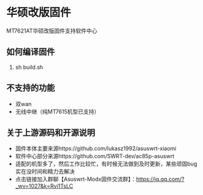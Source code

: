 # 华硕改版固件
MT7621AT华硕改版固件支持软件中心

## 如何编译固件
1. sh build.sh

## 不支持的功能
- 双wan
- 无线中继（纯MT7615机型已支持）

## 关于上游源码和开源说明
- 固件本体主要来源https://github.com/lukasz1992/asuswrt-xiaomi
- 软件中心部分来源https://github.com/SWRT-dev/ac85p-asuswrt
- 适配的机型多了，然后工作比较忙，有时候无法做到及时更新，某些顽固bug实在没时间和精力去解决
- 点击链接加入群聊【Asuswrt-Modx固件交流群】：https://jq.qq.com/?_wv=1027&k=Rvi1TsLC
